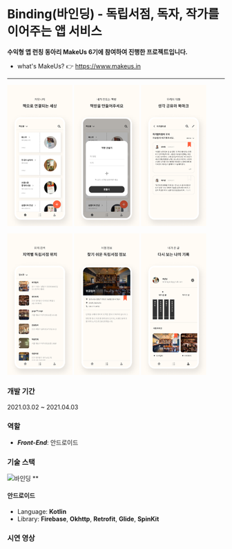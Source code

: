 # Binding(바인딩) - 독립서점, 독자, 작가를 이어주는 앱 서비스


**수익형 앱 런칭 동아리 MakeUs 6기에 참여하여 진행한 프로젝트입니다.**
* what's MakeUs? 👉 https://www.makeus.in
*****
<img src="https://github.com/liyusang1/MakeUs6th-Project/blob/master/screenshot/3.png" width="30%" height="30%" alt="바인딩"></img>
<img src="https://github.com/liyusang1/MakeUs6th-Project/blob/master/screenshot/4.png" width="30%" height="30%" alt="바인딩"></img>
<img src="https://github.com/liyusang1/MakeUs6th-Project/blob/master/screenshot/5.png" width="30%" height="30%" alt="바인딩"></img>

<img src="https://github.com/liyusang1/MakeUs6th-Project/blob/master/screenshot/6.png" width="30%" height="30%" alt="바인딩"></img>
<img src="https://github.com/liyusang1/MakeUs6th-Project/blob/master/screenshot/7.png" width="30%" height="30%" alt="바인딩"></img>
<img src="https://github.com/liyusang1/MakeUs6th-Project/blob/master/screenshot/8.png" width="30%" height="30%" alt="바인딩"></img>


### 개발 기간
2021.03.02 ~ 2021.04.03

### 역할
* ***Front-End***: 안드로이드

### 기술 스택
<img src="https://camo.githubusercontent.com/9ad79cd7986a9fbe1edb4aeaf84c0fdd39917b86fdf75b0ac08f8b65029db851/68747470733a2f2f666972656261736573746f726167652e676f6f676c65617069732e636f6d2f76302f622f6d616e676f706c6174652d61316134362e61707073706f742e636f6d2f6f2f62696e64696e67253230737461636b732e6a70673f616c743d6d6564696126746f6b656e3d66386139343363362d396330312d343066352d613432332d363431626132343439613634" width="50%" height="50%" alt="바인딩"></img>
**
#### 안드로이드
* Language: **Kotlin**    
* Library: **Firebase**, **Okhttp**, **Retrofit**, **Glide**, **SpinKit**

### 시연 영상

